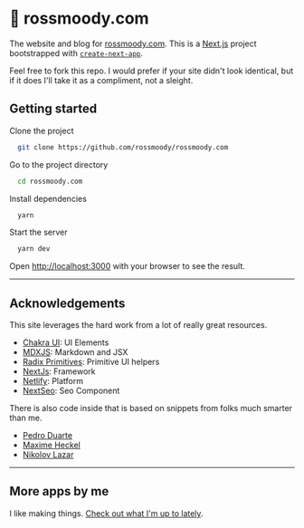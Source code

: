 # 👋 rossmoody.com

The website and blog for [rossmoody.com](https://rossmoody.com). This is a [Next.js](https://nextjs.org/) project bootstrapped with [`create-next-app`](https://github.com/vercel/next.js/tree/canary/packages/create-next-app).

Feel free to fork this repo. I would prefer if your site didn't look identical, but if it does I'll take it as a compliment, not a sleight.

## Getting started

Clone the project

```bash
  git clone https://github.com/rossmoody/rossmoody.com
```

Go to the project directory

```bash
  cd rossmoody.com
```

Install dependencies

```bash
  yarn
```

Start the server

```bash
  yarn dev
```

Open <http://localhost:3000> with your browser to see the result.

---

## Acknowledgements

This site leverages the hard work from a lot of really great resources.

- [Chakra UI](https://chakra-ui.com): UI Elements
- [MDXJS](https://github.com/mdx-js/mdx): Markdown and JSX
- [Radix Primitives](https://www.radix-ui.com/): Primitive UI helpers
- [NextJs](https://nextjs.org/): Framework
- [Netlify](https://netlify.com): Platform
- [NextSeo](https://github.com/garmeeh/next-seo): Seo Component

There is also code inside that is based on snippets from folks much smarter than me.

- [Pedro Duarte](https://github.com/peduarte)
- [Maxime Heckel](https://github.com/MaximeHeckel/blog.maximeheckel.com)
- [Nikolov Lazar](https://github.com/nikolovlazar/nikolovlazar.com)

---

## More apps by me

I like making things. [Check out what I'm up to lately](https://rossmoody.com).
